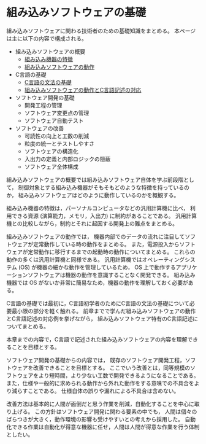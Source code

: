 # 組み込みソフトウェアの基礎
組み込みソフトウェアに関わる技術者のための基礎知識をまとめる。
本ページは主に以下の内容で構成される。

- 組み込みソフトウェアの概要
  - [組み込み機器の特徴](EmbeddedAndGeneralPurposeComputer.md)
  - [組み込みソフトウェアの動作](EnbeddedSoftwareAbstract.md)
- C言語の基礎
  - [C言語の文法の基礎](BasicC.md)
  - [組み込みソフトウェアの動作とC言語記述の対応](SoftwareAndComputation.md)
- ソフトウェア開発の基礎
  - 開発工程の管理
  - ソフトウェア変更点の管理
  - ソフトウェア自動テスト
- ソフトウェアの改善
  - 可読性の向上と工数の削減
  - 粒度の統一とテストしやすさ
  - ソフトウェアの構造化
  - 入出力の定義と内部ロジックの隠蔽
  - ソフトウェア全体構成

組み込みソフトウェアの概要では組み込みソフトウェア自体を学ぶ前段階として，
制御対象とする組み込み機器がそもそもどのような特徴を持っているのか，
組み込みソフトウェアはどのように動作しているのかを概観する。

組み込み機器の特徴は，パーソナルコンピュータなどの汎用計算機に比べ，
利用できる資源 (演算能力，メモリ，入出力) に制約があることである。
汎用計算機との比較しながら，制約とそれに起因する開発上の難点をまとめる。

組み込みソフトウェアの動作では，
機器内部でのデータの流れに注目してソフトウェアが定常動作している時の動作をまとめる。
また，電源投入からソフトウェアが定常動作に移行するまでの起動時の動作についてまとめる。
これらの動作の多くは汎用計算機と同様である。
汎用計算機ではオペレーティングシステム (OS) が機器の細かな動作を管理しているため，
OS 上で動作するアプリケーションソフトウェアは機器の動作を意識することなく開発できる。
組み込み機器では OS がないか非常に簡易なため，機器の動作を理解しておく必要がある。

C言語の基礎では最初に，C言語初学者のためにC言語の文法の基礎について必要最小限の部分を軽く触れる。
前章までで学んだ組み込みソフトウェアの動作とC言語記述の対応例を挙げながら，
組み込みソフトウェア特有のC言語記述についてまとめる。

本章までの内容で，C言語で記述された組み込みソフトウェアの内容を理解できることを目標とする。

ソフトウェア開発の基礎からの内容では，
既存のソフトウェア開発工程，ソフトウェアを改善できることを目標とする。
ここでいう改善とは，同等規模のソフトウェアをより短時間，より少ない工数で開発できるようになることである。
また，仕様や一般的に求められる動作から外れた動作をする意味での不具合をより減らすことである。
仕様自体の誤りや漏れによる不具合は含めない。

改善方法は基本的に人間が面倒だと思う作業を削減，自動化することを中心に取り上げる。
この方針はソフトウェア開発に関わる要素の中でも，
人間は個々のばらつきが大きく，動作環境の影響も受けやすいとの考えから採用した。
自動化できる作業は自動化が得意な機器に任せ，人間は人間が得意な作業を行う体制としたい。


